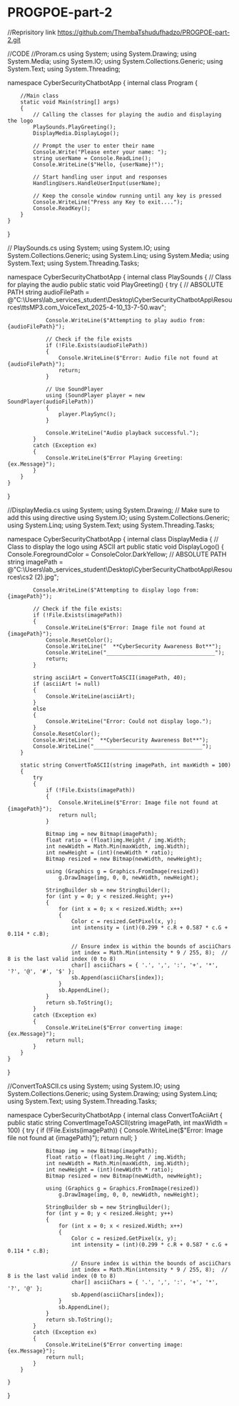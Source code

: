 # PROGPOE-part-2


//Reprisitory link
https://github.com/ThembaTshudufhadzo/PROGPOE-part-2.git

//CODE
//Proram.cs
using System;
using System.Drawing;
using System.Media;
using System.IO;
using System.Collections.Generic;
using System.Text;
using System.Threading;

namespace CyberSecurityChatbotApp
{
    internal class Program
    {

        //Main class
        static void Main(string[] args)
        {
            // Calling the classes for playing the audio and displaying the logo
            PlaySounds.PlayGreeting();
            DisplayMedia.DisplayLogo();

            // Prompt the user to enter their name
            Console.Write("Please enter your name: ");
            string userName = Console.ReadLine();
            Console.WriteLine($"Hello, {userName}!");

            // Start handling user input and responses
            HandlingUsers.HandleUserInput(userName);

            // Keep the console window running until any key is pressed
            Console.WriteLine("Press any Key to exit....");
            Console.ReadKey();
        }
    }
}

// PlaySounds.cs
using System;
using System.IO;
using System.Collections.Generic;
using System.Linq;
using System.Media;
using System.Text;
using System.Threading.Tasks;

namespace CyberSecurityChatbotApp
{
    internal class PlaySounds
    {
        // Class for playing the audio
        public static void PlayGreeting()
        {
            try
            {
                //  ABSOLUTE PATH 
                string audioFilePath = @"C:\Users\lab_services_student\Desktop\CyberSecurityChatbotApp\Resources\ttsMP3.com_VoiceText_2025-4-10_13-7-50.wav";

                Console.WriteLine($"Attempting to play audio from: {audioFilePath}");

                // Check if the file exists
                if (!File.Exists(audioFilePath))
                {
                    Console.WriteLine($"Error: Audio file not found at {audioFilePath}");
                    return;
                }

                // Use SoundPlayer
                using (SoundPlayer player = new SoundPlayer(audioFilePath))
                {
                    player.PlaySync();
                }

                Console.WriteLine("Audio playback successful.");
            }
            catch (Exception ex)
            {
                Console.WriteLine($"Error Playing Greeting: {ex.Message}");
            }
        }
    }
}

//DisplayMedia.cs
using System;
using System.Drawing; // Make sure to add this using directive
using System.IO;
using System.Collections.Generic;
using System.Linq;
using System.Text;
using System.Threading.Tasks;

namespace CyberSecurityChatbotApp
{
    internal class DisplayMedia
    {
        // Class to display the logo using ASCII art
        public static void DisplayLogo()
        {
            Console.ForegroundColor = ConsoleColor.DarkYellow;
            //  ABSOLUTE PATH
            string imagePath = @"C:\Users\lab_services_student\Desktop\CyberSecurityChatbotApp\Resources\cs2 (2).jpg";

            Console.WriteLine($"Attempting to display logo from: {imagePath}");

            // Check if the file exists:
            if (!File.Exists(imagePath))
            {
                Console.WriteLine($"Error: Image file not found at {imagePath}");
                Console.ResetColor();
                Console.WriteLine("  **CyberSecurity Awareness Bot**");
                Console.WriteLine("__________________________________");
                return;
            }

            string asciiArt = ConvertToASCII(imagePath, 40);
            if (asciiArt != null)
            {
                Console.WriteLine(asciiArt);
            }
            else
            {
                Console.WriteLine("Error: Could not display logo.");
            }
            Console.ResetColor();
            Console.WriteLine("  **CyberSecurity Awareness Bot**");
            Console.WriteLine("__________________________________");
        }

        static string ConvertToASCII(string imagePath, int maxWidth = 100)
        {
            try
            {
                if (!File.Exists(imagePath))
                {
                    Console.WriteLine($"Error: Image file not found at {imagePath}");
                    return null;
                }

                Bitmap img = new Bitmap(imagePath);
                float ratio = (float)img.Height / img.Width;
                int newWidth = Math.Min(maxWidth, img.Width);
                int newHeight = (int)(newWidth * ratio);
                Bitmap resized = new Bitmap(newWidth, newHeight);

                using (Graphics g = Graphics.FromImage(resized))
                    g.DrawImage(img, 0, 0, newWidth, newHeight);

                StringBuilder sb = new StringBuilder();
                for (int y = 0; y < resized.Height; y++)
                {
                    for (int x = 0; x < resized.Width; x++)
                    {
                        Color c = resized.GetPixel(x, y);
                        int intensity = (int)(0.299 * c.R + 0.587 * c.G + 0.114 * c.B);

                        // Ensure index is within the bounds of asciiChars
                        int index = Math.Min(intensity * 9 / 255, 8);  // 8 is the last valid index (0 to 8)
                        char[] asciiChars = { '.', ',', ':', '+', '*', '?', '@', '#', '$' };
                        sb.Append(asciiChars[index]);
                    }
                    sb.AppendLine();
                }
                return sb.ToString();
            }
            catch (Exception ex)
            {
                Console.WriteLine($"Error converting image: {ex.Message}");
                return null;
            }
        }
    }
}

//ConvertToASCII.cs
using System;
using System.IO;
using System.Collections.Generic;
using System.Drawing;
using System.Linq;
using System.Text;
using System.Threading.Tasks;

namespace CyberSecurityChatbotApp
{
    internal class ConvertToAciiArt
    {
        public static string ConvertImageToASCII(string imagePath, int maxWidth = 100)
        {
            try
            {
                if (!File.Exists(imagePath))
                {
                    Console.WriteLine($"Error: Image file not found at {imagePath}");
                    return null;
                }

                Bitmap img = new Bitmap(imagePath);
                float ratio = (float)img.Height / img.Width;
                int newWidth = Math.Min(maxWidth, img.Width);
                int newHeight = (int)(newWidth * ratio);
                Bitmap resized = new Bitmap(newWidth, newHeight);

                using (Graphics g = Graphics.FromImage(resized))
                    g.DrawImage(img, 0, 0, newWidth, newHeight);

                StringBuilder sb = new StringBuilder();
                for (int y = 0; y < resized.Height; y++)
                {
                    for (int x = 0; x < resized.Width; x++)
                    {
                        Color c = resized.GetPixel(x, y);
                        int intensity = (int)(0.299 * c.R + 0.587 * c.G + 0.114 * c.B);

                        // Ensure index is within the bounds of asciiChars
                        int index = Math.Min(intensity * 9 / 255, 8);  // 8 is the last valid index (0 to 8)
                        char[] asciiChars = { '.', ',', ':', '+', '*', '?', '@' };
                        sb.Append(asciiChars[index]);
                    }
                    sb.AppendLine();
                }
                return sb.ToString();
            }
            catch (Exception ex)
            {
                Console.WriteLine($"Error converting image: {ex.Message}");
                return null;
            }
        }

    }
}
